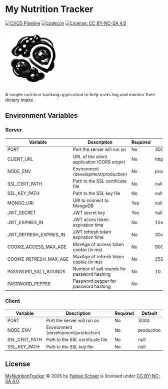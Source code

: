 # My Nutrition Tracker

[![CI/CD Pipeline](https://github.com/klingo/my-nutrition-tracker/workflows/CI/CD%20Pipeline/badge.svg)](https://github.com/klingo/my-nutrition-tracker/actions/workflows/ci.yml)
[![codecov](https://codecov.io/gh/klingo/my-nutrition-tracker/graph/badge.svg?token=028Z6Z5XKY)](https://codecov.io/gh/klingo/my-nutrition-tracker)
[![License: CC BY-NC-SA 4.0](https://img.shields.io/badge/License-CC%20BY--NC--SA%204.0-lightgrey.svg)](https://creativecommons.org/licenses/by-nc-sa/4.0/)

![My Nutrition Tracker Logo](/client/src/assets/logo/apple-touch-icon.png)

A simple nutrition tracking application to help users log and monitor their dietary intake.

## Environment Variables

### Server

| Variable               | Description                                 | Required | Default                |
| ---------------------- | ------------------------------------------- | -------- | ---------------------- |
| PORT                   | Port the server will run on                 | No       | 3001                   |
| CLIENT_URL             | URL of the client application (CORS origin) | No       | https://localhost:3000 |
| NODE_ENV               | Environment (development/production)        | No       | production             |
| SSL_CERT_PATH          | Path to the SSL certificate file            | No       | null                   |
| SSL_KEY_PATH           | Path to the SSL key file                    | No       | null                   |
| MONGO_URI              | URI to connect to MongoDB                   | Yes      | null                   |
| JWT_SECRET             | JWT secret key                              | Yes      | null                   |
| JWT_EXPIRES_IN         | JWT acces token expiration time             | No       | 15m                    |
| JWT_REFRESH_EXPIRES_IN | JWT refresh token expiration time           | No       | 30d                    |
| COOKIE_ACCESS_MAX_AGE  | MaxAge of access token cookie (in ms)       | No       | 900000                 |
| COOKIE_REFRESH_MAX_AGE | MaxAge of refresh token cookie (in ms)      | No       | 2592000000             |
| PASSWORD_SALT_ROUNDS   | Number of salt rounds for password hashing  | No       | 10                     |
| PASSWORD_PEPPER        | Password pepper for password hashing        | No       |                        |

### Client

| Variable      | Description                          | Required | Default    |
| ------------- | ------------------------------------ | -------- | ---------- |
| PORT          | Port the server will run on          | No       | 3000       |
| NODE_ENV      | Environment (development/production) | No       | production |
| SSL_CERT_PATH | Path to the SSL certificate file     | No       | null       |
| SSL_KEY_PATH  | Path to the SSL key file             | No       | null       |

## License

[MyNutritionTracker](https://github.com/klingo/my-nutrition-tracker) © 2025 by [Fabian Schaer](https://github.com/klingo) is licensed under [CC BY-NC-SA 4.0](https://creativecommons.org/licenses/by-nc-sa/4.0/).
